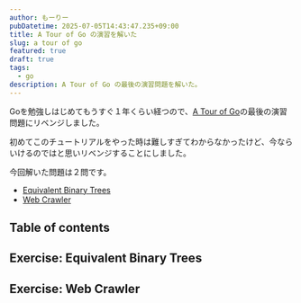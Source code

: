 ```yaml
---
author: もーりー
pubDatetime: 2025-07-05T14:43:47.235+09:00
title: A Tour of Go の演習を解いた
slug: a tour of go
featured: true
draft: true
tags:
  - go
description: A Tour of Go の最後の演習問題を解いた。
---
```


Goを勉強しはじめてもうすぐ１年くらい経つので、[A Tour of Go](https://go-tour-jp.appspot.com/list)の最後の演習問題にリベンジしました。

初めてこのチュートリアルをやった時は難しすぎてわからなかったけど、今ならいけるのではと思いリベンジすることにしました。

今回解いた問題は２問です。

- [Equivalent Binary Trees](https://go-tour-jp.appspot.com/concurrency/7)
- [Web Crawler](https://go-tour-jp.appspot.com/concurrency/10)

## Table of contents

## Exercise: Equivalent Binary Trees

## Exercise: Web Crawler
